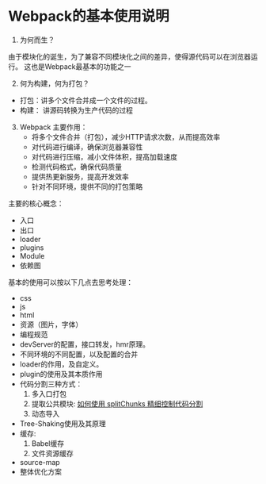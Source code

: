 # Webpack的基本使用说明
1. 为何而生？

由于模块化的诞生，为了兼容不同模块化之间的差异，使得源代码可以在浏览器运行。
这也是Webpack最基本的功能之一

2. 何为构建，何为打包？
+ 打包：讲多个文件合并成一个文件的过程。
+ 构建： 讲源码转换为生产代码的过程

3. Webpack 主要作用：
    + 将多个文件合并（打包），减少HTTP请求次数，从而提高效率
    + 对代码进行编译，确保浏览器兼容性
    + 对代码进行压缩，减小文件体积，提高加载速度
    + 检测代码格式，确保代码质量
    + 提供热更新服务，提高开发效率
    + 针对不同环境，提供不同的打包策略

主要的核心概念：
+ 入口
+ 出口
+ loader
+ plugins
+ Module
+ 依赖图

基本的使用可以按以下几点去思考处理：
+ css
+ js
+ html
+ 资源（图片，字体）
+ 编程规范
+ devServer的配置，接口转发，hmr原理。
+ 不同环境的不同配置，以及配置的合并
+ loader的作用，及自定义。
+ plugin的使用及其本质作用
+ 代码分割三种方式：
   1. 多入口打包
   2. 提取公共模块: [如何使用 splitChunks 精细控制代码分割](https://juejin.cn/post/6844904103848443912)
   3. 动态导入
+ Tree-Shaking使用及其原理
+ 缓存:
  1. Babel缓存 
  2. 文件资源缓存
+ source-map
+ 整体优化方案
